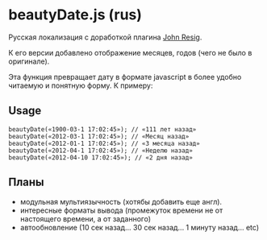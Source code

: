 beautyDate.js (rus)
==================

Русская локализация с доработкой плагина <a href="http://ejohn.org/blog/javascript-pretty-date/">John Resig</a>.

К его версии добавлено отображение месяцев, годов (чего не было в оригинале).

Эта функция превращает дату в формате javascript в более удобно читаемую и понятную форму. К примеру:

Usage
-----

    beautyDate(«1900-03-1 17:02:45»); // «111 лет назад»
    beautyDate(«2012-03-1 17:02:45»); // «Месяц назад»
    beautyDate(«2012-01-1 17:02:45»); // «3 месяца назад»
    beautyDate(«2012-04-1 17:02:45»); // «Неделю назад»
    beautyDate(«2012-04-10 17:02:45»); // «2 дня назад»

Планы
-----

  * модульная мультиязычность (хотябы добавить еще англ).
  * интересные форматы вывода (промежуток времени не от настоящего времени, а от заданного)
  * автообновление (10 сек назад... 30 сек назад... 1 минуту назад... etc)


